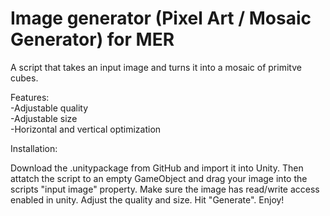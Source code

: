 # Image generator (Pixel Art / Mosaic Generator) for MER
A script that takes an input image and turns it into a mosaic of primitve cubes.

Features: <br>
    -Adjustable quality<br>
    -Adjustable size<br>
    -Horizontal and vertical optimization<br>

Installation:
     
Download the .unitypackage from GitHub and import it into Unity.
Then attatch the script to an empty GameObject and drag your image into the scripts "input image" property.
Make sure the image has read/write access enabled in unity.
Adjust the quality and size.
Hit "Generate".
Enjoy!
